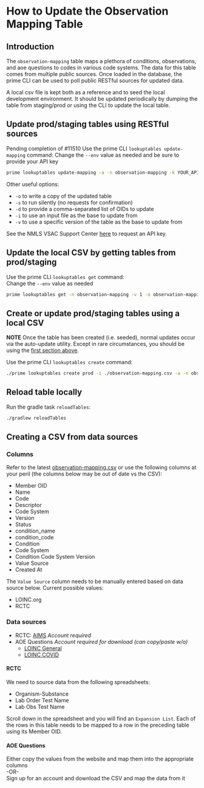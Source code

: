 # How to Update the Observation Mapping Table

## Introduction

The `observation-mapping` table maps a plethora of conditions, observations, and aoe questions to codes in various code
systems. The data for this table comes from multiple public sources. Once loaded in the database, the prime CLI can be
used to poll public RESTful sources for updated data.

A local csv file is kept both as a reference and to seed the local development environment. It should be updated
periodically by dumping the table from staging/prod or using the CLI to update the local table.

## Update prod/staging tables using RESTful sources
Pending completion of #11510
Use the prime CLI `lookuptables update-mapping` command:
Change the `--env` value as needed and be sure to provide your API key
```zsh
prime lookuptables update-mapping -a -n observation-mapping -k YOUR_API_KEY --env local
```
Other useful options:
- `-o` to write a copy of the updated table
- `-s` to run silently (no requests for confirmation)
- `-d` to provide a comma-separated list of OIDs to update
- `-i` to use an input file as the base to update from
- `-v` to use a specific version of the table as the base to update from

See the NMLS VSAC Support Center [here](https://www.nlm.nih.gov/vsac/support/usingvsac/vsacfhirapi.html) to request an
API key.

## Update the local CSV by getting tables from prod/staging
Use the prime CLI `lookuptables get` command:  
Change the `--env` value as needed
```zsh
prime lookuptables get -n observation-mapping -v 1 -o observation-mappings.csv --env prod
```

## Create or update prod/staging tables using a local CSV
**NOTE** Once the table has been created (i.e. seeded), normal updates occur via the auto-update utility.
Except in rare circumstances, you should be using the [first section above](#update-prodstaging-tables-using-restful-sources).

Use the prime CLI `lookuptables create` command:
```zsh
./prime lookuptables create prod -i ./observation-mapping.csv -a -n observation-mapping
```

## Reload table locally
Run the gradle task `reloadTables`:
```zsh
./gradlew reloadTables
```

## Creating a CSV from data sources

### Columns
Refer to the latest [observation-mapping.csv](/prime-router/metadata/tables/local/observation-mappings.csv) or
use the following columns at your peril (the columns below may be out of date vs the CSV):

- Member OID
- Name
- Code
- Descriptor
- Code System
- Version
- Status
- condition_name
- condition_code
- Condition
- Code System
- Condition Code System Version
- Value Source
- Created At

The `Value Source` column needs to be manually entered based on data source below. Current possible values:
- LOINC.org
- RCTC

### Data sources
- RCTC: [AIMS](https://ersd.aimsplatform.org/#/home) *Account required*
- AOE Questions *Account required for download (can copy/paste w/o)*
  - [LOINC General](https://loinc.org/81959-9)
  - [LOINC COVID](https://loinc.org/sars-cov-2-and-covid-19/#aoe)

#### RCTC
We need to source data from the following spreadsheets:
- Organism-Substance
- Lab Order Test Name
- Lab Obs Test Name

Scroll down in the spreadsheet and you will find an `Expansion List`. Each of the rows in this table needs to be mapped
to a row in the preceding table using its Member OID. 

#### AOE Questions
Either copy the values from the website and map them into the appropriate columns  
-OR-  
Sign up for an account and download the CSV and map the data from it
